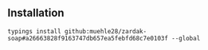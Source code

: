 ## Installation

`typings install github:muehle28/zardak-soap#a26663828f9163747db657ea5febfd68c7e0103f --global`

